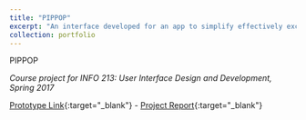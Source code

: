 ```yaml
---
title: "PIPPOP"
excerpt: "An interface developed for an app to simplify effectively exchanging contact information. (Fall 2015)<br/><img src='/images/500x300.png'>"
collection: portfolio
---
```


PIPPOP

_Course project for INFO 213: User Interface Design and Development, Spring 2017_

[Prototype Link](http://share.framerjs.com/9un2gzcsj9z7){:target="_blank"} - [Project Report](/files/PIPPOP_F15_finalreport.pdf){:target="_blank"}
